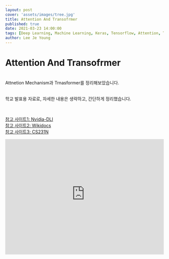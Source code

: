 ```yaml
---
layout: post
cover: 'assets/images/tree.jpg'
title: Attention And Transofrmer
published: true
date: 2021-03-23 14:00:00
tags: [Deep Learning, Machine Learning, Keras, Tensorflow, Attention, Transformer, PersonalStudy]
author: Lee Je Young
---
```


<h1>Attention And Transofrmer<br /></h1>

<br />Attnetion Mechanism과 Trnasformer를 정리해보았습니다.

<br />학교 발표용 자료로, 자세한 내용은 생략하고, 간단하게 정리했습니다.

<br />

[참고 사이트1: Nvidia-DLI](https://www.nvidia.com/ko-kr/training/)<br />
[참고 사이트2: Wikidocs](https://wikidocs.net/31379)<br />
[참고 사이트3: CS231N](http://cs231n.stanford.edu/)<br />

<style>
.responsive-wrap iframe{ max-width: 100%;}
</style>
<div class="responsive-wrap">

<iframe src="https://catholicackr-my.sharepoint.com/:p:/g/personal/dlwpdud_catholic_ac_kr/ETyN47a79QpHsDDfaEBQTKUBPFK1412g9uMFzh7b9r4pCw?e=yNE9zF" width="610px" height="367px" frameborder="0">포함된 <a target="_blank" href="https://office.com">Microsoft Office</a> 프레젠테이션, 제공: <a target="_blank" href="https://office.com/webapps">Office</a></iframe>

</div>


